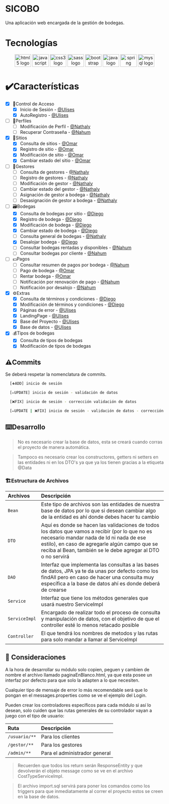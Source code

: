 # SICOBO
 Una aplicación web encargada de la gestión de bodegas.

<h1>Tecnologías</h1>
<div align="center">
  <img src="https://cdn.jsdelivr.net/gh/devicons/devicon/icons/html5/html5-original.svg" height="40" width="52" alt="html5 logo"  />
  <img src="https://cdn.jsdelivr.net/gh/devicons/devicon/icons/javascript/javascript-original.svg" height="40" width="52" alt="javascript logo"  />
  <img src="https://cdn.jsdelivr.net/gh/devicons/devicon/icons/css3/css3-original.svg" height="40" width="52" alt="css3 logo"  />
  <img src="https://cdn.jsdelivr.net/gh/devicons/devicon/icons/sass/sass-original.svg" height="40" width="52" alt="sass logo"  />
  <img src="https://cdn.jsdelivr.net/gh/devicons/devicon/icons/bootstrap/bootstrap-original.svg" height="40" width="52" alt="bootstrap logo"  />
  <img src="https://cdn.jsdelivr.net/gh/devicons/devicon/icons/java/java-original.svg" height="40" width="52" alt="java logo"  />
  <img src="https://cdn.jsdelivr.net/gh/devicons/devicon/icons/spring/spring-original.svg" height="40" width="52" alt="spring logo"  />
  <img src="https://cdn.jsdelivr.net/gh/devicons/devicon/icons/mysql/mysql-original.svg" height="40" width="52" alt="mysql logo"  />
</div>

###

<h1>✔️Características</h1>

- [X] 🔑Control de Acceso
    - [X] Inicio de Sesión - [@Ulises](https://www.github.com/HectorUlisesStamatio) 
    - [X] AutoRegistro - [@Ulises](https://www.github.com/HectorUlisesStamatio) 
- [ ] 👤Perfiles
    - [ ] Modificación de Perfil - [@Nathaly](https://www.github.com/20203tn082)
    - [ ] Recuperar Contraseña - [@Nahum](https://www.github.com/GaticaNahum)

- [X] 🏫Sitios
    - [X] Consulta de sitios - [@Omar](https://www.github.com/20203tn096)
    - [X] Registro de sitio - [@Omar](https://www.github.com/20203tn096)
    - [X] Modificación de sitio - [@Omar](https://www.github.com/20203tn096)
    - [X] Cambiar estado del sitio - [@Omar](https://www.github.com/20203tn096)
- [ ] 👷Gestores
    - [ ] Consulta de gestores - [@Nathaly](https://www.github.com/20203tn082)
    - [ ] Registro de gestores - [@Nathaly](https://www.github.com/20203tn082)
    - [ ] Modificación de gestor - [@Nathaly](https://www.github.com/20203tn082)
    - [ ] Cambiar estado del gestor - [@Nathaly](https://www.github.com/20203tn082)
    - [ ] Asignación de gestor a bodega - [@Nathaly](https://www.github.com/20203tn082)
    - [ ] Desasignación de gestor a bodega - [@Nathaly](https://www.github.com/20203tn082)
- [ ] 🗃️Bodegas
    - [X] Consulta de bodegas por sitio - [@Diego](https://www.github.com/DevDiegoVillalobos)
    - [X] Registro de bodega - [@Diego](https://www.github.com/DevDiegoVillalobos)
    - [X] Modificación de bodega - [@Diego](https://www.github.com/DevDiegoVillalobos)
    - [X] Cambiar estado de bodega - [@Diego](https://www.github.com/DevDiegoVillalobos)
    - [ ] Consulta general de bodegas - [@Nathaly](https://www.github.com/20203tn082)
    - [X] Desalojar bodega - [@Diego](https://www.github.com/DevDiegoVillalobos)
    - [ ] Consultar bodegas rentadas y disponibles - [@Nahum](https://www.github.com/GaticaNahum)
    - [ ] Consultar bodegas por cliente - [@Nahum](https://www.github.com/GaticaNahum)

- [ ] 💵Pagos
    - [ ] Consultar resumen de pagos por bodega - [@Nahum](https://www.github.com/GaticaNahum)
    - [ ] Pago de bodega - [@Omar](https://www.github.com/20203tn096)
    - [ ] Rentar bodega - [@Omar](https://www.github.com/20203tn096)
    - [ ] Notificación por renovación de pago - [@Nahum](https://www.github.com/GaticaNahum)
    - [ ] Notificación por desalojo - [@Nahum](https://www.github.com/GaticaNahum)

 - [X] ⚙️Extras
    - [X] Consulta de términos y condiciones - [@Diego](https://www.github.com/DevDiegoVillalobos)
    - [X] Modificación de términos y condiciones - [@Diego](https://www.github.com/DevDiegoVillalobos) 
    - [X] Páginas de error - [@Ulises](https://www.github.com/HectorUlisesStamatio) 
    - [X] LandingPage - [@Ulises](https://www.github.com/HectorUlisesStamatio) 
    - [X] Base del Proyecto - [@Ulises](https://www.github.com/HectorUlisesStamatio)
    - [X] Base de datos - [@Ulises](https://www.github.com/HectorUlisesStamatio) 
    
 - [X] 💰Tipos de bodegas
    - [X] Consulta de tipos de bodegas
    - [X] Modificación de tipos de bodegas

## ⚠️Commits

Se deberá respetar la nomenclatura de commits.

```bash
  [➕ADD] inicio de sesión
```

```bash
  [✏️UPDATE] inicio de sesión - validación de datos
```

```bash
  [❌FIX] inicio de sesión - corrección validación de datos
```

```bash
  [✏️UPDATE | ❌FIX] inicio de sesión - validación de datos - corrección responsividad
```

## ⌨️Desarrollo

> No es necesario crear la base de datos, esta se creará cuando corras el proyecto de manera automática.  

> Tampoco es necesario crear los constructores, getters ni setters en las entidades ni en los DTO's ya que ya los tienen gracias a la etiqueta @Data


### 🏗️Estructura de Archivos

| Archivos  | Descripción                       |
| :-------- | :-------------------------------- |
| `Bean`    | Este tipo de archivos son las entidades de nuestra base de datos por lo que si desean cambiar algo de la entidad es ahí donde debes hacer tu cambio |
| `DTO`     | Aquí es donde se hacen las validaciones de todos los datos que vamos a recibir (por lo que no es necesario mandar nada de Id ni nada de ese estilo), en caso de agregarle algún campo que se reciba al Bean, también se le debe agregar al DTO o no servirá |
| `DAO`     | Interfaz que implementa las consultas a las bases de datos, JPA ya te da unas por defecto como los findAll pero en caso de hacer una consulta muy específica a la base de datos ahí es donde deberá de crearse |
| `Service`     | Interfaz que tiene los métodos generales que usará nuestro ServiceImpl |
| `ServiceImpl`     | Encargado de realizar todo el proceso de consulta y manipulación de datos, con el objetivo de que el controller esté lo menos retacado posible |
| `Controller`     | El que tendrá los nombres de metodos y las rutas para solo mandar a llamar al ServiceImpl |

## 🚩 Consideraciones

A la hora de desarrollar su módulo solo copien, peguen y cambien de nombre el archivo llamado paginaEnBlanco.html, ya que esta posee un interfaz por defecto para que solo la adapten a lo que necesiten.

Cualquier tipo de mensaje de error lo más recomendable será que lo pongan en el messages.properties como se ve el ejemplo del Login.

Pueden crear los controladores específicos para cada módulo si así lo desean, solo cuiden que las rutas generales de su controlador vayan a juego con el tipo de usuario:


| Ruta          | Descripción                       |
| :--------     |  :-------------------------------- |
| `/usuario/**` | Para los clientes |
| `/gestor/**`  | Para los gestores |
| `/admin/**`   | Para el administrador general |

> Recuerden que todos los return serán ResponseEntity y que devolverán el objeto message como se ve en el archivo CostTypeServiceImpl.

> El archivo import.sql servirá para poner los comandos como los triggers para que inmediatamente al correr el proyecto estos se creen en la base de datos.

